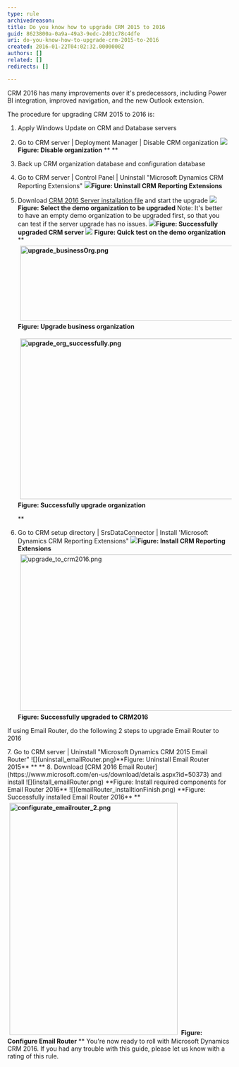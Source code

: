 ```yaml
---
type: rule
archivedreason: 
title: Do you know how to upgrade CRM 2015 to 2016
guid: 8623800a-0a9a-49a3-9edc-2d01c78c4dfe
uri: do-you-know-how-to-upgrade-crm-2015-to-2016
created: 2016-01-22T04:02:32.0000000Z
authors: []
related: []
redirects: []

---
```


CRM 2016 has many improvements over it's predecessors, including Power BI integration, improved navigation, and the new Outlook extension.



The procedure for upgrading CRM 2015 to 2016 is: 
<!--endintro-->



1. Apply Windows Update on CRM and Database servers

2. Go to CRM server | Deployment Manager | Disable CRM organization
![](disable_org.png)**Figure: Disable organization** ** <strong>
</strong> ** 
3. Back up CRM organization database and configuration database

4. Go to CRM server | Control Panel | Uninstall "Microsoft Dynamics CRM Reporting Extensions"
![](uninstall_reportingextensions.png)**Figure: Uninstall CRM Reporting Extensions** 


5. Download [CRM 2016 Server installation file](https://www.microsoft.com/en-us/download/details.aspx?id=50372) and start the upgrade
![](upgrade_demoorg.png)**Figure: Select the demo organization to be upgraded** 
Note: It's better to have an empty demo organization to be upgraded first, so that you can test if the server upgrade has no issues.
![](upgrade_successfully.png)**Figure: Successfully upgraded CRM server** ![](test_demo_org.png) **Figure: Quick test on the demo organization** ** <strong><img src="upgrade_businessOrg.png" alt="upgrade_businessOrg.png" style="margin:5px;width:683px;height:169px;">Figure: Upgrade business organization</strong> <strong><dl class="ssw15-rteElement-ImageArea"> <strong><img src="upgrade_org_successfully.png" alt="upgrade_org_successfully.png" style="margin:5px;width:496px;height:363px;">Figure: Successfully upgrade organization</strong> <strong><dl class="ssw15-rteElement-ImageArea"> <strong>
</strong> </dl></strong> </dl></strong> ** 
6. Go to CRM setup directory | SrsDataConnector | Install 'Microsoft Dynamics CRM Reporting Extensions"
![](install_reporting_extensions.png)**Figure: Install CRM Reporting Extensions** <img src="upgrade_to_crm2016.png" alt="upgrade_to_crm2016.png" style="margin:5px;width:698px;height:354px;"> <strong>Figure: Successfully upgraded to CRM2016</strong> 

<p class="ssw15-rteElement-InfoBox">If using Email Router, do the following 2 steps to upgrade Email Router to 2016
</p>
7. Go to CRM server | Uninstall "Microsoft Dynamics CRM 2015 Email Router"
![](uninstall_emailRouter.png)**Figure: Uninstall Email Router 2015** ** <strong>
</strong> ** 
8. Download [CRM 2016 Email Router](https://www.microsoft.com/en-us/download/details.aspx?id=50373) and install
![](install_emailRouter.png) **Figure: Install required components for Email Router 2016** ![](emailRouter_installtionFinish.png) **Figure: Successfully installed Email Router 2016** ** <strong><img src="configurate_emailrouter_2.png" alt="configurate_emailrouter_2.png" style="margin:5px;width:381px;height:525px;"> Figure: Configure Email Router</strong> ** 
You're now ready to roll with Microsoft Dynamics CRM 2016. If you had any trouble with this guide, please let us know with a rating of this rule.
